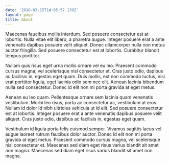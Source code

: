 ```yaml
---
date: '2018-03-15T14:05:57.139Z'
layout: page
title: About
---
```

Maecenas faucibus mollis interdum. Sed posuere consectetur est at lobortis. Nulla vitae elit libero, a pharetra augue. Integer posuere erat a ante venenatis dapibus posuere velit aliquet. Donec ullamcorper nulla non metus auctor fringilla. Sed posuere consectetur est at lobortis. Curabitur blandit tempus porttitor.

Nullam quis risus eget urna mollis ornare vel eu leo. Praesent commodo cursus magna, vel scelerisque nisl consectetur et. Cras justo odio, dapibus ac facilisis in, egestas eget quam. Duis mollis, est non commodo luctus, nisi erat porttitor ligula, eget lacinia odio sem nec elit. Aenean lacinia bibendum nulla sed consectetur. Donec id elit non mi porta gravida at eget metus.

Aenean eu leo quam. Pellentesque ornare sem lacinia quam venenatis vestibulum. Morbi leo risus, porta ac consectetur ac, vestibulum at eros. Nullam id dolor id nibh ultricies vehicula ut id elit. Sed posuere consectetur est at lobortis. Integer posuere erat a ante venenatis dapibus posuere velit aliquet. Cras justo odio, dapibus ac facilisis in, egestas eget quam.

Vestibulum id ligula porta felis euismod semper. Vivamus sagittis lacus vel augue laoreet rutrum faucibus dolor auctor. Donec id elit non mi porta gravida at eget metus. Praesent commodo cursus magna, vel scelerisque nisl consectetur et. Maecenas sed diam eget risus varius blandit sit amet non magna. Maecenas sed diam eget risus varius blandit sit amet non magna.